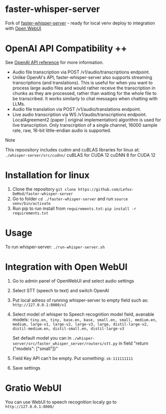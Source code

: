 # faster-whisper-server
Fork of [faster-whisper-server](https://github.com/fedirz/faster-whisper-server) - ready for local venv deploy to integration with [Open WebUI](https://github.com/open-webui/open-webui)

# OpenAI API Compatibility ++
See [OpenAI API reference](https://platform.openai.com/docs/api-reference/audio) for more information.
* Audio file transcription via POST /v1/audio/transcriptions endpoint.
* Unlike OpenAI's API, faster-whisper-server also supports streaming transcriptions (and translations). This is useful for when you want to process large audio files and would rather receive the transcription in chunks as they are processed, rather than waiting for the whole file to be transcribed. It works similarly to chat messages when chatting with LLMs.
* Audio file translation via POST /v1/audio/translations endpoint.
* Live audio transcription via WS /v1/audio/transcriptions endpoint.
        LocalAgreement2 (paper | original implementation) algorithm is used for live transcription.
        Only transcription of a single channel, 16000 sample rate, raw, 16-bit little-endian audio is supported.

> [!NOTE]
> This repoository includes cudnn and cuBLAS libraries for linux at: `./whisper-server/src/cudnn/`
> cuBLAS for CUDA 12
> cuDNN 8 for CUDA 12

# Installation for linux
1. Clone the repository
```git clone https://github.com/Lefox-DeMod/faster-whisper-server```
2. Go to  folder `cd ./faster-whisper-server` and run `source venv/bin/activate`
3. Run pip to run install from `requirements.txt`: `pip install -r requirements.txt`

# Usage
To run whisper-server: `./run-whisper-server.sh`

# Integration with Open WebUI
1. Go to admin panel of OpenWebUI and select audio settings
2. Select STT (speech to text) and switch OpenAI
3. Put local adress of running whisper-server to empty field such as: `http://127.0.0.1:8000/v1`
4. Select model of whisper to Speech recognition model field, avanable models:
    `tiny.en, tiny, base.en, base, small.en, small, medium.en, medium, large-v1, large-v2, large-v3, large, distil-large-v2, distil-medium.en, distil-small.en, distil-large-v3`

   Set default model you can in `./whisper-server/src/faster_whisper_server/routers/stt.py` in field  "return {"models": ["small"]}"
5. Field Key API can't be empty. Put something: `sk-111111111`
6. Save settings

# Gratio WebUI 
You can use WebUI to speech recognition localy go to `http://127.0.0.1:8000/`
